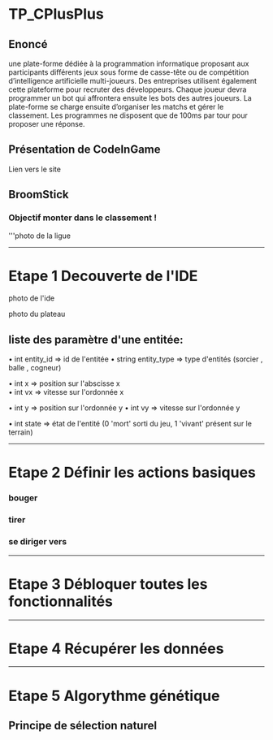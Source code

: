 # TP_CPlusPlus

## Enoncé

une plate-forme dédiée à la programmation informatique proposant aux
participants différents jeux sous forme de casse-tête ou de compétition
d’intelligence artificielle multi-joueurs. Des entreprises utilisent également
cette plateforme pour recruter des développeurs.
Chaque joueur devra programmer un bot qui affrontera ensuite les bots des
autres joueurs. La plate-forme se charge ensuite d’organiser les matchs et
gérer le classement. Les programmes ne disposent que de 100ms par tour pour
proposer une réponse.

## Présentation de CodeInGame

<a src="https://www.codingame.com/start">Lien vers le site</a>

## BroomStick

### Objectif monter dans le classement !

'''photo de la ligue

---

# Etape 1 Decouverte de l'IDE

photo de l'ide

photo du plateau

## liste des paramètre d'une entitée:

• int entity_id => id de l'entitée
• string entity_type => type d'entités (sorcier , balle , cogneur)

• int x => position sur l'abscisse x  
• int vx => vitesse sur l'ordonnée x

• int y => position sur l'ordonnée y
• int vy => vitesse sur l'ordonnée y

• int state => état de l'entité (0 'mort' sorti du jeu, 1 'vivant' présent sur le terrain)

---

# Etape 2 Définir les actions basiques

### bouger

### tirer

### se diriger vers

---

# Etape 3 Débloquer toutes les fonctionnalités

---

# Etape 4 Récupérer les données

---

# Etape 5 Algorythme génétique

## Principe de sélection naturel
